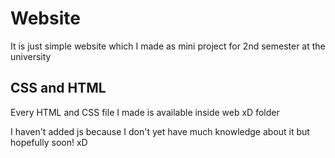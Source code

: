 # Website
It is just simple website which I made as mini project for 2nd semester at the university

## CSS and HTML

Every HTML and CSS file I made is available inside web xD folder

I haven't added js because I don't yet have much knowledge about it but hopefully soon! xD

